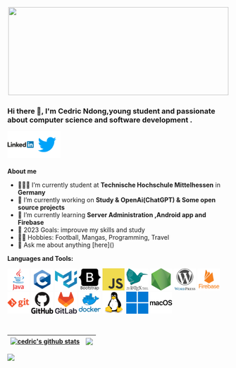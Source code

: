 <p align="center">
<img src="https://media.giphy.com/media/h408T6Y5GfmXBKW62l/giphy.gif" width="500px" height="200px">

### Hi there 👋, I'm Cedric Ndong,young student and passionate about computer science and software development .

<a href="https://www.linkedin.com/in/cedric-ndong-gomo-8915a4235/">
  <img align="left" alt="Cedric Ndong| Linkedin" width="60px" src="https://raw.githubusercontent.com/devicons/devicon/master/icons/linkedin/linkedin-original-wordmark.svg" />
</a>
<a href="https://twitter.com/NdongGomo">
  <img align="left" alt="Cedric Ndong | Twitter" width="60px" src="https://raw.githubusercontent.com/github/explore/80688e429a7d4ef2fca1e82350fe8e3517d3494d/topics/twitter/twitter.png" />
</a>

<br><br><br><br>

**About me**

- 👨🏿‍🎓 I’m currently student at **Technische Hochschule Mittelhessen** in **Germany**
- 🔭 I’m currently working on **Study & OpenAi(ChatGPT) & Some open source projects**
- 🌱 I’m currently learning **Server Administration ,Android app and Firebase**
- 👯 2023 Goals: improuve my skills and study
- 🧖‍♂️ Hobbies: Football, Mangas, Programming, Travel
- 💬 Ask me about anything [here]<a href="https://thegeekengineer.de/"></a>()

**Languages and Tools:**  

<code><img height="50" src="https://raw.githubusercontent.com/devicons/devicon/master/icons/java/java-original-wordmark.svg"></code>
<code><img height="50" src="https://raw.githubusercontent.com/github/explore/80688e429a7d4ef2fca1e82350fe8e3517d3494d/topics/c/c.png"></code>
<code><img height="50" src="https://raw.githubusercontent.com/devicons/devicon/master/icons/materialui/materialui-original.svg"></code>
<code><img height="50" src="https://raw.githubusercontent.com/devicons/devicon/master/icons/bootstrap/bootstrap-plain-wordmark.svg"></code>
<code><img height="50" src="https://raw.githubusercontent.com/github/explore/80688e429a7d4ef2fca1e82350fe8e3517d3494d/topics/javascript/javascript.png"></code>
<code><img height="50" src="https://raw.githubusercontent.com/github/explore/80688e429a7d4ef2fca1e82350fe8e3517d3494d/topics/latex/latex.png"></code>
<code><img height="50" src="https://raw.githubusercontent.com/github/explore/80688e429a7d4ef2fca1e82350fe8e3517d3494d/topics/nodejs/nodejs.png"></code>
<code><img height="50" src="https://raw.githubusercontent.com/devicons/devicon/master/icons/wordpress/wordpress-original.svg"></code>
<code><img height="50" src="https://raw.githubusercontent.com/devicons/devicon/master/icons/firebase/firebase-plain-wordmark.svg"></code>
<code><img height="50" src="https://raw.githubusercontent.com/devicons/devicon/master/icons/git/git-plain-wordmark.svg"></code>
<code><img height="50" src="https://raw.githubusercontent.com/devicons/devicon/master/icons/github/github-original-wordmark.svg"></code>
<code><img height="50" src="https://raw.githubusercontent.com/devicons/devicon/master/icons/gitlab/gitlab-original-wordmark.svg"></code>
<code><img height="50" src="https://raw.githubusercontent.com/github/explore/80688e429a7d4ef2fca1e82350fe8e3517d3494d/topics/docker/docker.png"></code>
<code><img height="50" src="https://raw.githubusercontent.com/devicons/devicon/master/icons/linux/linux-original.svg"></code>
<code><img height="50" src="https://raw.githubusercontent.com/github/explore/80688e429a7d4ef2fca1e82350fe8e3517d3494d/topics/windows/windows.png"></code>
<code><img height="50" src="https://raw.githubusercontent.com/github/explore/80688e429a7d4ef2fca1e82350fe8e3517d3494d/topics/macos/macos.png"></code>


<br>

| <a href="https://github.com/cedricndong/github-readme-stats"><img align="center" src="https://github-readme-stats.vercel.app/api?username=cedricndong&show_icons=true&include_all_commits=true&theme=synthwave&hide_border=true" alt="cedric's github stats" /></a> | <a href="https://github.com/cedricndong/github-readme-stats"><img align="center" src="https://github-readme-stats.vercel.app/api/top-langs/?username=cedricndong&layout=compact&theme=buefy&hide_border=true" /></a> |
| ------------- | ------------- |

<a>
  <img align="center" src="https://github-readme-streak-stats.herokuapp.com/?user=cedricndong&theme=synthwave" />
</a>
</p >



